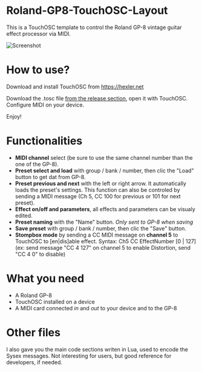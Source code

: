 # Roland-GP8-TouchOSC-Layout
This is a TouchOSC template to control the Roland GP-8 vintage guitar effect processor via MIDI.

![Screenshot](../../blob/main/Roland%20GP8%20layout%2001.png)

# How to use?
Download and install TouchOSC from https://hexler.net

Download the .tosc file [from the release section](https://github.com/ThibaultDucray/Roland-GP8-TouchOSC-Layout/releases), open it with TouchOSC. 
Configure MIDI on your device.

Enjoy!

# Functionalities
- **MIDI channel** select (be sure to use the same channel number than the one of the GP-8).
- **Preset select and load** with group / bank / number, then clic the "Load" button to get dat from GP-8.
- **Preset previous and next** with the left or right arrow. It automatically loads the preset's settings. This function can also be controled by sending a MIDI message (Ch 5, CC 100 for previous or 101 for next preset). 
- **Effect on/off and parameters**, all effects and parameters can be visualy edited.
- **Preset naming** with the "Name" button. *Only sent to GP-8 when saving*
- **Save preset** with group / bank / number, then clic the "Save" button.
- **Stompbox mode** by sending a CC MIDI message on **channel 5** to TouchOSC to [en|dis]able effect. Syntax: Ch5 CC EffectNumber [0 | 127] (ex: send message "CC 4 127" on channel 5 to enable Distortion, send "CC 4 0" to disable)

# What you need
- A Roland GP-8
- TouchOSC installed on a device
- A MIDI card connected _in_ and _out_ to your device and to the GP-8

# Other files
I also gave you the main code sections writen in Lua, used to encode the Sysex messages. Not interesting for users, but good reference for developers, if needed.
